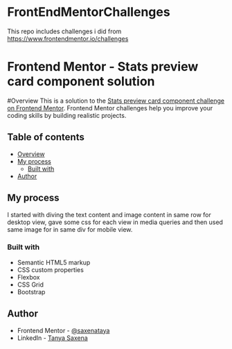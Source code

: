 # FrontEndMentorChallenges
This repo includes challenges i did from https://www.frontendmentor.io/challenges

# Frontend Mentor - Stats preview card component solution

#Overview
This is a solution to the [Stats preview card component challenge on Frontend Mentor](https://www.frontendmentor.io/challenges/stats-preview-card-component-8JqbgoU62). Frontend Mentor challenges help you improve your coding skills by building realistic projects. 

## Table of contents

- [Overview](#overview)
- [My process](#my-process)
  - [Built with](#built-with)
- [Author](#author)



## My process

I started with diving the text content and image content in same row for desktop view, gave some css for each view in media queries and then used same image for in same div for mobile view.

### Built with

- Semantic HTML5 markup
- CSS custom properties
- Flexbox
- CSS Grid
- Bootstrap


## Author

- Frontend Mentor - [@saxenataya](https://www.frontendmentor.io/profile/saxenatanya)
- LinkedIn - [Tanya Saxena](https://www.linkedin.com/in/tanya-saxena-1759311b8/)


